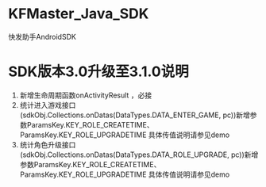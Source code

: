 # KFMaster_Java_SDK
快发助手AndroidSDK


# SDK版本3.0升级至3.1.0说明 #
1. 新增生命周期函数onActivityResult ，必接
2. 统计进入游戏接口(sdkObj.Collections.onDatas(DataTypes.DATA_ENTER_GAME, pc))新增参数ParamsKey.KEY_ROLE_CREATETIME、ParamsKey.KEY_ROLE_UPGRADETIME 具体传值说明请参见demo
3. 统计角色升级接口(sdkObj.Collections.onDatas(DataTypes.DATA_ROLE_UPGRADE, pc))新增参数ParamsKey.KEY_ROLE_CREATETIME、ParamsKey.KEY_ROLE_UPGRADETIME 具体传值说明请参见demo